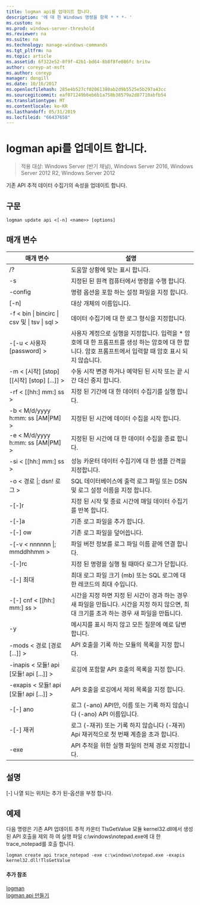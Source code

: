 ```yaml
---
title: logman api를 업데이트 합니다.
description: '에 대 한 Windows 명령을 항목 * * *- '
ms.custom: na
ms.prod: windows-server-threshold
ms.reviewer: na
ms.suite: na
ms.technology: manage-windows-commands
ms.tgt_pltfrm: na
ms.topic: article
ms.assetid: 6f322e52-0f9f-42b1-bd64-8b8f8fe086fc britw
author: coreyp-at-msft
ms.author: coreyp
manager: dongill
ms.date: 10/16/2017
ms.openlocfilehash: 285e4b527cf02061380ab2d9b5525e5b297a43cc
ms.sourcegitcommit: eaf071249b6eb6b1a758b38579a2d87710abfb54
ms.translationtype: MT
ms.contentlocale: ko-KR
ms.lasthandoff: 05/31/2019
ms.locfileid: "66437658"
---
```

# <a name="logman-update-api"></a>logman api를 업데이트 합니다.

>적용 대상: Windows Server (반기 채널), Windows Server 2016, Windows Server 2012 R2, Windows Server 2012

기존 API 추적 데이터 수집기의 속성을 업데이트 합니다.  

## <a name="syntax"></a>구문  
```  
logman update api <[-n] <name>> [options]  
```  
## <a name="parameters"></a>매개 변수  

|                    매개 변수                     |                                                                               설명                                                                               |
|--------------------------------------------------|-------------------------------------------------------------------------------------------------------------------------------------------------------------------------|
|                        /?                        |                                                                    도움말 상황에 맞는 표시 합니다.                                                                     |
|                -s <computer name>                |                                                          지정된 된 원격 컴퓨터에서 명령을 수행 합니다.                                                          |
|                 -config <value>                  |                                                         명령 옵션을 포함 하는 설정 파일을 지정 합니다.                                                         |
|                   [-n] <name>                    |                                                                       대상 개체의 이름입니다.                                                                        |
| -f < bin &#124; bincirc &#124; csv 및 &#124; tsv &#124; sql > |                                                            데이터 수집기에 대 한 로그 형식을 지정합니다.                                                             |
|             -[-u < 사용자 [password] >              | 사용자 계정으로 실행을 지정합니다. 입력을 \* 암호에 대 한 프롬프트를 생성 하는 암호에 대 한 합니다. 암호 프롬프트에서 입력할 때 암호 표시 되지 않습니다. |
|    -m < [시작] [stop] [[시작] [stop] [...]] >    |                                                수동 시작 변경 하거나 예약된 된 시작 또는 끝 시간 대신 중지 합니다.                                                 |
|                -rf < [[hh:] mm:] ss >                |                                                        지정 된 기간에 대 한 데이터 수집기를 실행 합니다.                                                         |
|        -b < M/d/yyyy h:mm: ss [AM&#124;PM] >         |                                                              지정된 된 시간에 데이터 수집을 시작 합니다.                                                               |
|        -e < M/d/yyyy h:mm: ss [AM&#124;PM] >         |                                                               지정된 된 시간에 대 한 데이터 수집을 종료 합니다.                                                                |
|                -si < [[hh:] mm:] ss >                |                                                 성능 카운터 데이터 수집기에 대 한 샘플 간격을 지정합니다.                                                  |
|              -o < 경로 &#124;; dsn! 로그 >              |                                              SQL 데이터베이스에 출력 로그 파일 또는 DSN 및 로그 설정 이름을 지정 합니다.                                               |
|                      -[-]r                       |                                                  지정 된 시작 및 종료 시간에 매일 데이터 수집기를 반복 합니다.                                                  |
|                      -[-]a                       |                                                                     기존 로그 파일을 추가 합니다.                                                                     |
|                      -[-] ow                      |                                                                     기존 로그 파일을 덮어씁니다.                                                                     |
|           -[-v < nnnnnn &#124;; mmddhhmm >           |                                                   파일 버전 정보를 로그 파일 이름 끝에 연결 합니다.                                                   |
|                  -[-]rc <task>                   |                                                         지정 된 명령을 실행 될 때마다 로그가 닫힙니다.                                                          |
|                 -[-] 최대 <value>                  |                                                 최대 로그 파일 크기 (mb) 또는 SQL 로그에 대 한 레코드의 최대 수입니다.                                                  |
|              -[-] cnf < [[hh:] mm:] ss >              |     시간을 지정 하면 지정 된 시간이 경과 하는 경우 새 파일을 만듭니다. 시간을 지정 하지 않으면, 최대 크기를 초과 하는 경우 새 파일을 만듭니다.     |
|                        -y                        |                                                             메시지를 표시 하지 않고 모든 질문에 예로 답변 합니다.                                                              |
|            -mods < 경로 [경로 [...]] >             |                                                          API 호출을 기록 하는 모듈의 목록을 지정 합니다.                                                           |
|     -inapis < 모듈! api [모듈! api [...]] >      |                                                         로깅에 포함할 API 호출의 목록을 지정 합니다.                                                          |
|     -exapis < 모듈! api [모듈! api [...]] >      |                                                        API 호출을 로깅에서 제외 목록을 지정 합니다.                                                         |
|                     -[-] ano                      |                                                     로그 (-ano) API만, 이름 또는 기록 하지 않습니다 (-ano) API 이름입니다.                                                     |
|                  -[-] 재귀                   |                                          로그 (-재귀) 또는 기록 하지 않습니다 (-재귀) Api 재귀적으로 첫 번째 계층을 초과 합니다.                                           |
|                   -exe <value>                   |                                                        API 추적을 위한 실행 파일의 전체 경로 지정합니다.                                                        |

## <a name="remarks"></a>설명  
[-] 나열 되는 위치는 추가 된-옵션을 부정 합니다.  
## <a name="BKMK_examples"></a>예제  
다음 명령은 기존 API 업데이트 추적 카운터 TlsGetValue 모듈 kernel32.dll에서 생성 된 API 호출을 제외 하 여 실행 파일 c:\windows\notepad.exe에 대 한 trace_notepad를 호출 합니다.  
```  
logman create api trace_notepad -exe c:\windows\notepad.exe -exapis kernel32.dll!TlsGetValue  
```  
#### <a name="additional-references"></a>추가 참조  
[logman](logman.md)  
[logman api 만들기](logman-create-api.md)  
